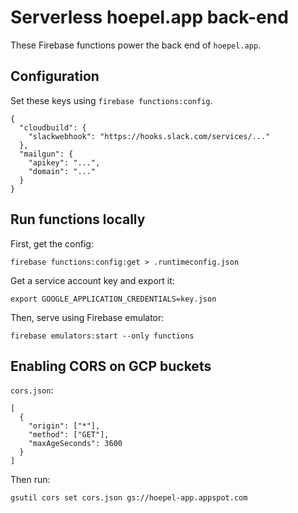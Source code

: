 # Serverless hoepel.app back-end

These Firebase functions power the back end of `hoepel.app`.

## Configuration

Set these keys using `firebase functions:config`.

```
{
  "cloudbuild": {
    "slackwebhook": "https://hooks.slack.com/services/..."
  },
  "mailgun": {
    "apikey": "...",
    "domain": "..."
  }
}
```

## Run functions locally

First, get the config:

```
firebase functions:config:get > .runtimeconfig.json
```

Get a service account key and export it:

```
export GOOGLE_APPLICATION_CREDENTIALS=key.json
```

Then, serve using Firebase emulator:

```
firebase emulators:start --only functions
```

## Enabling CORS on GCP buckets

`cors.json`:

```
[
  {
    "origin": ["*"],
    "method": ["GET"],
    "maxAgeSeconds": 3600
  }
]
```

Then run:

```
gsutil cors set cors.json gs://hoepel-app.appspot.com
```

